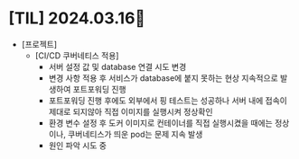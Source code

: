 # [TIL] 2024.03.16📒

  * [프로젝트]
    * [CI/CD 쿠버네티스 적용]
      * 서버 설정 값 및 database 연결 시도 변경
      * 변경 사항 적용 후 서비스가 database에 붙지 못하는 현상 지속적으로 발생하여 포트포워딩 진행
      * 포트포워딩 진행 후에도 외부에서 핑 테스트는 성공하나 서버 내에 접속이 제대로 되지않아 직접 이미지를 실행시켜 정상확인
      * 환경 변수 설정 후 도커 이미지로 컨테이너를 직접 실행시켰을 때에는 정상이나, 쿠버네티스가 띄운 pod는 문제 지속 발생
      * 원인 파악 시도 중
      
